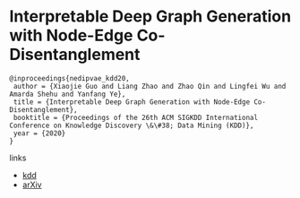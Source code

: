 # Interpretable Deep Graph Generation with Node-Edge Co-Disentanglement

```
@inproceedings{nedipvae_kdd20,
 author = {Xiaojie Guo and Liang Zhao and Zhao Qin and Lingfei Wu and Amarda Shehu and Yanfang Ye},
 title = {Interpretable Deep Graph Generation with Node-Edge Co-Disentanglement},
 booktitle = {Proceedings of the 26th ACM SIGKDD International Conference on Knowledge Discovery \&\#38; Data Mining (KDD)},
 year = {2020}
}
```

links
- [kdd](https://www.kdd.org/kdd2020/accepted-papers/view/node-edge-co-disentangled-representation-learning-for-attributed-graph-gene)
- [arXiv](https://arxiv.org/abs/2006.05385)
